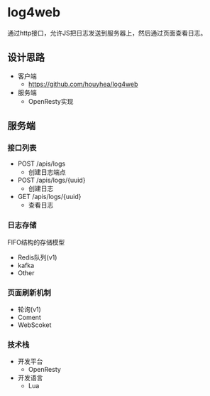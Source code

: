 # log4web
通过http接口，允许JS把日志发送到服务器上，然后通过页面查看日志。

## 设计思路
* 客户端
  * https://github.com/houyhea/log4web
* 服务端
  * OpenResty实现


## 服务端

### 接口列表

* POST /apis/logs
  * 创建日志端点
* POST /apis/logs/{uuid}
  * 创建日志
* GET /apis/logs/{uuid}
  * 查看日志

### 日志存储
FIFO结构的存储模型
* Redis队列(v1)
* kafka
* Other

### 页面刷新机制
* 轮询(v1)
* Coment
* WebScoket

### 技术栈
* 开发平台
  * OpenResty
* 开发语言
  * Lua

